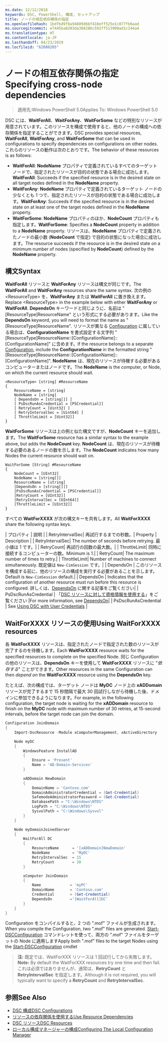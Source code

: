 ```yaml
---
ms.date: 12/12/2018
keywords: DSC, PowerShell, 構成, セットアップ
title: ノードの相互依存関係の指定
ms.openlocfilehash: 1bdfbd9f8a94809d6bf410eff525e1c877fb6aad
ms.sourcegitcommit: e7445ba8203da304286c591ff513900ad1c244a4
ms.translationtype: HT
ms.contentlocale: ja-JP
ms.lasthandoff: 04/23/2019
ms.locfileid: "62080205"
---
```

# <a name="specifying-cross-node-dependencies"></a><span data-ttu-id="cc6b2-103">ノードの相互依存関係の指定</span><span class="sxs-lookup"><span data-stu-id="cc6b2-103">Specifying cross-node dependencies</span></span>

> <span data-ttu-id="cc6b2-104">適用先:Windows PowerShell 5.0</span><span class="sxs-lookup"><span data-stu-id="cc6b2-104">Applies To: Windows PowerShell 5.0</span></span>

<span data-ttu-id="cc6b2-105">DSC には、**WaitForAll**、**WaitForAny**、**WaitForSome** などの特別なリソースが用意されています。このリソースを構成で使用すると、他のノードの構成への依存関係を指定することができます。</span><span class="sxs-lookup"><span data-stu-id="cc6b2-105">DSC provides special resources, **WaitForAll**, **WaitForAny**, and **WaitForSome** that can be used in configurations to specify dependencies on configurations on other nodes.</span></span> <span data-ttu-id="cc6b2-106">これらのリソースの動作は次のとおりです。</span><span class="sxs-lookup"><span data-stu-id="cc6b2-106">The behavior of these resources is as follows:</span></span>

- <span data-ttu-id="cc6b2-107">**WaitForAll**: **NodeName** プロパティで定義されているすべてのターゲット ノードで、指定されたリソースが目的の状態である場合に成功します。</span><span class="sxs-lookup"><span data-stu-id="cc6b2-107">**WaitForAll**: Succeeds if the specified resource is in the desired state on all target nodes defined in the **NodeName** property.</span></span>
- <span data-ttu-id="cc6b2-108">**WaitForAny**: **NodeName** プロパティで定義されているターゲット ノードの少なくとも 1 つで、指定されたリソースが目的の状態である場合に成功します。</span><span class="sxs-lookup"><span data-stu-id="cc6b2-108">**WaitForAny**: Succeeds if the specified resource is in the desired state on at least one of the target nodes defined in the **NodeName** property.</span></span>
- <span data-ttu-id="cc6b2-109">**WaitForSome**: **NodeName** プロパティのほか、**NodeCount** プロパティも指定します。</span><span class="sxs-lookup"><span data-stu-id="cc6b2-109">**WaitForSome**: Specifies a **NodeCount** property in addition to a **NodeName** property.</span></span> <span data-ttu-id="cc6b2-110">リソースは、**NodeName** プロパティで定義されたノードの最小数 (**NodeCount** で指定) で目的の状態になった場合に成功します。</span><span class="sxs-lookup"><span data-stu-id="cc6b2-110">The resource succeeds if the resource is in the desired state on a minimum number of nodes (specified by **NodeCount**) defined by the **NodeName** property.</span></span>

## <a name="syntax"></a><span data-ttu-id="cc6b2-111">構文</span><span class="sxs-lookup"><span data-stu-id="cc6b2-111">Syntax</span></span>

<span data-ttu-id="cc6b2-112">**WaitForAll** リソースと **WaitForAny** リソースは構文が同じです。</span><span class="sxs-lookup"><span data-stu-id="cc6b2-112">The **WaitForAll** and **WaitForAny** resources share the same syntax.</span></span> <span data-ttu-id="cc6b2-113">次の例の \<ResourceType\> を、**WaitForAny** または **WaitForAll** に置き換えます。</span><span class="sxs-lookup"><span data-stu-id="cc6b2-113">Replace \<ResourceType\> in the example below with either **WaitForAny** or **WaitForAll**.</span></span>
<span data-ttu-id="cc6b2-114">**DependsOn** キーワードと同じように、名前は "[ResourceType]ResourceName" という形式にする必要があります。</span><span class="sxs-lookup"><span data-stu-id="cc6b2-114">Like the **DependsOn** keyword, you will need to format the name as "[ResourceType]ResourceName".</span></span> <span data-ttu-id="cc6b2-115">リソースが異なる [Configuration](configurations.md) に属している場合は、**ConfigurationName** を書式設定する文字列 "[ResourceType]ResourceName::[ConfigurationName]::[ConfigurationName]" に含めます。</span><span class="sxs-lookup"><span data-stu-id="cc6b2-115">If the resource belongs to a separate [Configuration](configurations.md), include the **ConfigurationName** in the formatted string "[ResourceType]ResourceName::[ConfigurationName]::[ConfigurationName]".</span></span> <span data-ttu-id="cc6b2-116">**NodeName** は、現在のリソースが待機する必要があるコンピューターまたはノードです。</span><span class="sxs-lookup"><span data-stu-id="cc6b2-116">The **NodeName** is the computer, or Node, on which the current resource should wait.</span></span>

```
<ResourceType> [string] #ResourceName
{
    ResourceName = [string]
    NodeName = [string]
    [ DependsOn = [string[]] ]
    [ PsDscRunAsCredential = [PSCredential]]
    [ RetryCount = [Uint32] ]
    [ RetryIntervalSec = [Uint64] ]
    [ ThrottleLimit = [Uint32]]
}
```

<span data-ttu-id="cc6b2-117">**WaitForSome** リソースは上の例と似た構文ですが、**NodeCount** キーを追加します。</span><span class="sxs-lookup"><span data-stu-id="cc6b2-117">The **WaitForSome** resource has a similar syntax to the example above, but adds the **NodeCount** key.</span></span> <span data-ttu-id="cc6b2-118">**NodeCount** は、現在のリソースが待機する必要のあるノードの数を示します。</span><span class="sxs-lookup"><span data-stu-id="cc6b2-118">The **NodeCount** indicates how many Nodes the current resource should wait on.</span></span>

```
WaitForSome [String] #ResourceName
{
    NodeCount = [UInt32]
    NodeName = [string[]]
    ResourceName = [string]
    [DependsOn = [string[]]]
    [PsDscRunAsCredential = [PSCredential]]
    [RetryCount = [UInt32]]
    [RetryIntervalSec = [UInt64]]
    [ThrottleLimit = [UInt32]]
}
```

<span data-ttu-id="cc6b2-119">すべての **WaitForXXXX** が次の構文キーを共有します。</span><span class="sxs-lookup"><span data-stu-id="cc6b2-119">All **WaitForXXXX** share the following syntax keys.</span></span>

<span data-ttu-id="cc6b2-120">|  プロパティ  |  説明   | | RetryIntervalSec| 再試行するまでの秒数。</span><span class="sxs-lookup"><span data-stu-id="cc6b2-120">|  Property  |  Description   | | RetryIntervalSec| The number of seconds before retrying.</span></span> <span data-ttu-id="cc6b2-121">最小値は 1 です。| | RetryCount| 再試行の回数の最大数。| | ThrottleLimit| 同時に接続するコンピューターの数。</span><span class="sxs-lookup"><span data-stu-id="cc6b2-121">Minimum is 1.| | RetryCount| The maximum number of times to retry.| | ThrottleLimit| Number of machines to connect simultaneously.</span></span> <span data-ttu-id="cc6b2-122">既定値は `New-CimSession` です。| | DependsOn | このリソースを構成する前に、他のリソースの構成を実行する必要があることを示します。</span><span class="sxs-lookup"><span data-stu-id="cc6b2-122">Default is `New-CimSession` default.| | DependsOn | Indicates that the configuration of another resource must run before this resource is configured.</span></span> <span data-ttu-id="cc6b2-123">詳しくは、[DependsOn](resource-depends-on.md) に関する記事をご覧ください| | PsDscRunAsCredential | 「[DSC リソースに対して資格情報を使用する](./runAsUser.md)」をご覧ください |</span><span class="sxs-lookup"><span data-stu-id="cc6b2-123">For more information, see [DependsOn](resource-depends-on.md)| | PsDscRunAsCredential | See [Using DSC with User Credentials](./runAsUser.md) |</span></span>


## <a name="using-waitforxxxx-resources"></a><span data-ttu-id="cc6b2-124">WaitForXXXX リソースの使用</span><span class="sxs-lookup"><span data-stu-id="cc6b2-124">Using WaitForXXXX resources</span></span>

<span data-ttu-id="cc6b2-125">各 **WaitForXXXX** リソースは、指定されたノードで指定された数のリソースが完了するのを待機します。</span><span class="sxs-lookup"><span data-stu-id="cc6b2-125">Each **WaitForXXXX** resource waits for the specified resources to complete on the specified Node.</span></span> <span data-ttu-id="cc6b2-126">同じ Configuration の他のリソースは、**DependsOn** キーを使用して **WaitForXXXX** リソースに "*依存する*" ことができます。</span><span class="sxs-lookup"><span data-stu-id="cc6b2-126">Other resources in the same Configuration can then *depend on* the **WaitForXXXX** resource using the **DependsOn** key.</span></span>

<span data-ttu-id="cc6b2-127">たとえば、次の構成では、ターゲット ノードは **MyDC** ノード上の **xADDomain** リソースが完了するまで 15 秒間隔で最大 30 回試行しながら待機した後、ドメインに参加できるようになります。</span><span class="sxs-lookup"><span data-stu-id="cc6b2-127">For example, in the following configuration, the target node is waiting for the **xADDomain** resource to finish on the **MyDC** node with maximum number of 30 retries, at 15-second intervals, before the target node can join the domain.</span></span>

```powershell
Configuration JoinDomain
{
    Import-DscResource -Module xComputerManagement, xActiveDirectory

    Node myDC
    {
        WindowsFeature InstallAD
        {
            Ensure = 'Present'
            Name = 'AD-Domain-Services'
        }

        xADDomain NewDomain
        {
            DomainName = 'Contoso.com'
            DomainAdministratorCredential = (Get-Credential)
            SafemodeAdministratorPassword = (Get-Credential)
            DatabasePath = "C:\Windows\NTDS"
            LogPath = "C:\Windows\NTDS"
            SysvolPath = "C:\Windows\Sysvol"
        }
    }

    Node myDomainJoinedServer
    {
        WaitForAll DC
        {
            ResourceName      = '[xADDomain]NewDomain'
            NodeName          = 'MyDC'
            RetryIntervalSec  = 15
            RetryCount        = 30
        }

        xComputer JoinDomain
        {
            Name             = 'myPC'
            DomainName       = 'Contoso.com'
            Credential       = (Get-Credential)
            DependsOn        ='[WaitForAll]DC'
        }
    }
}
```

<span data-ttu-id="cc6b2-128">Configuration をコンパイルすると、2 つの ".mof" ファイルが生成されます。</span><span class="sxs-lookup"><span data-stu-id="cc6b2-128">When you compile the Configuration, two ".mof" files are generated.</span></span> <span data-ttu-id="cc6b2-129">[Start-DSCConfiguration](/powershell/module/psdesiredstateconfiguration/start-dscconfiguration) コマンドレットを使って、両方の ".mof" ファイルをターゲットの Node に適用します</span><span class="sxs-lookup"><span data-stu-id="cc6b2-129">Apply both ".mof" files to the target Nodes using the [Start-DSCConfiguration](/powershell/module/psdesiredstateconfiguration/start-dscconfiguration) cmdlet</span></span>

><span data-ttu-id="cc6b2-130">**注:** 既定では、WaitForXXX リソースは 1 回試行してから失敗します。</span><span class="sxs-lookup"><span data-stu-id="cc6b2-130">**Note:** By default the WaitForXXX resources try one time and then fail.</span></span> <span data-ttu-id="cc6b2-131">これは必須ではありませんが、通常は、**RetryCount** と **RetryIntervalSec** を指定します。</span><span class="sxs-lookup"><span data-stu-id="cc6b2-131">Although it is not required, you will typically want to specify a **RetryCount** and **RetryIntervalSec**.</span></span>

## <a name="see-also"></a><span data-ttu-id="cc6b2-132">参照</span><span class="sxs-lookup"><span data-stu-id="cc6b2-132">See Also</span></span>

- [<span data-ttu-id="cc6b2-133">DSC 構成</span><span class="sxs-lookup"><span data-stu-id="cc6b2-133">DSC Configurations</span></span>](configurations.md)
- [<span data-ttu-id="cc6b2-134">リソースの依存関係を使用する</span><span class="sxs-lookup"><span data-stu-id="cc6b2-134">Use Resource Dependencies</span></span>](resource-depends-on.md)
- [<span data-ttu-id="cc6b2-135">DSC リソース</span><span class="sxs-lookup"><span data-stu-id="cc6b2-135">DSC Resources</span></span>](../resources/resources.md)
- [<span data-ttu-id="cc6b2-136">ローカル構成マネージャーの構成</span><span class="sxs-lookup"><span data-stu-id="cc6b2-136">Configuring The Local Configuration Manager</span></span>](../managing-nodes/metaConfig.md)
